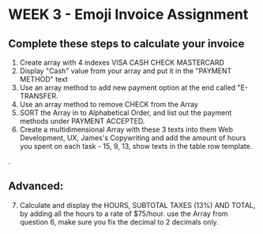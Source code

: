 # WEEK 3 - Emoji Invoice Assignment

## Complete these steps to calculate your invoice

1. Create array with 4 indexes VISA CASH CHECK MASTERCARD
2. Display "Cash" value from your array and put it in the "PAYMENT METHOD" text
3. Use an array method to add new payment option at the end called "E-TRANSFER. 
4. Use an array method to remove CHECK from the Array
5. SORT the Array in to Alphabetical Order, and list out the payment methods under PAYMENT ACCEPTED.
6. Create a multidimensional Array with these 3 texts into them Web Development, UX, James's Copywriting and
add the amount of hours you spent on each task - 15, 9, 13, show texts in the table row template.
<tbody></tbody>.

## Advanced:

7. Calculate and display the HOURS, SUBTOTAL TAXES (13%) AND TOTAL, by adding all the hours to a rate of $75/hour.
use the Array from question 6, make sure you fix the decimal to 2 decimals only.
